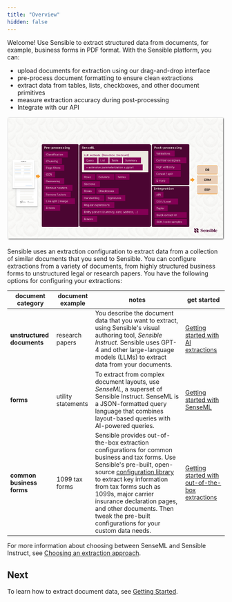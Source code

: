 ```yaml
---
title: "Overview"
hidden: false
---
```


Welcome! Use Sensible to extract structured data from documents, for example, business forms in PDF format. With the Sensible platform, you can:

-  upload documents for extraction using our drag-and-drop interface
-  pre-process document formatting to ensure clean extractions
-  extract data from tables, lists, checkboxes, and other document primitives
-  measure extraction accuracy during post-processing
-  Integrate with our API

![Click to enlarge](https://raw.githubusercontent.com/sensible-hq/sensible-docs/main/readme-sync/assets/v0/images/final/platform.png)

Sensible uses an extraction configuration to extract data from a collection of similar documents that you send to Sensible. You can configure extractions from a variety of documents, from highly structured business forms to unstructured legal or research papers. You have the following options for configuring your extractions:

| document category          | document example   | notes                                                        | get started                                                  |
| -------------------------- | ------------------ | ------------------------------------------------------------ | ------------------------------------------------------------ |
| **unstructured documents** | research papers    | You describe the document data that you want to extract, using Sensible's visual authoring tool, *Sensible Instruct*. Sensible uses GPT-4 and other large-language models (LLMs) to extract data from your documents. | [Getting started with AI extractions](doc:getting-started-ai) |
| **forms**                  | utility statements | To extract from complex document layouts, use *SenseML*, a superset of Sensible Instruct. SenseML is a JSON-formatted query language that combines layout-based queries with AI-powered queries. | [Getting started with SenseML](doc:getting-started)          |
| **common business forms**  | 1099 tax forms     | Sensible provides out-of-the-box extraction configurations for common business and tax forms. Use Sensible's pre-built, open-source [configuration library](https://github.com/sensible-hq/sensible-configuration-library/) to extract key information from tax forms such as 1099s, major carrier insurance declaration pages, and other documents. Then tweak the pre-built configurations for your custom data needs. | [Getting started with out-of-the-box extractions](doc:excel-quickstart) |

For more information about choosing between SenseML and Sensible Instruct, see [Choosing an extraction approach](doc:author).

Next
----

To learn how to extract document data, see [Getting Started](doc:getting-started-ai).
